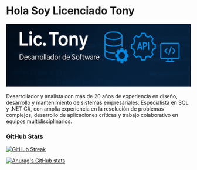 # Hola Soy Licenciado Tony

![Lic. Tony](https://raw.githubusercontent.com/LicTony/LicTony/main/assets/img/bannerV2.png)

Desarrollador y analista con más de 20 años de experiencia en diseño, desarrollo y mantenimiento de sistemas empresariales. Especialista en SQL y .NET C#, con amplia experiencia en la resolución de problemas complejos, desarrollo de aplicaciones críticas y trabajo colaborativo en equipos multidisciplinarios.



### GitHub Stats

[![GitHub Streak](https://streak-stats.demolab.com/?user=LicTony)](https://git.io/streak-stats)



[![Anurag's GitHub stats](https://github-readme-stats.vercel.app/api?username=LicTony)](https://github.com/anuraghazra/github-readme-stats)
